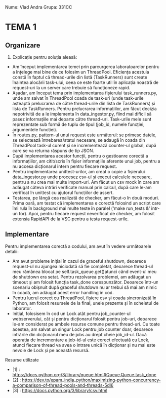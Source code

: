 Nume: Vlad Andra
Grupa: 331CC

# TEMA 1 

Organizare
-
1. Explicație pentru soluția aleasă:
* Am început implementarea temei prin parcurgerea laboratoarelor pentru a înțelege mai bine de ce folosim un ThreadPool. Eficiența acestuia constă în faptul că thread-urile din listă (TaskRunners) sunt create înaintea alocării task-ului, ceea ce este foarte util în aplicația noastră de request-uri la un server care trebuie să funcționeze rapid.
* Așadar, am început tema prin implementarea fișierului task_runners.py, unde am salvat în ThreadPool coada de task-uri (unde task-urile așteaptă prelucrarea de către thread-urile din lista de TaskRunners) și lista de TaskRunners. Pentru prelucrarea informațiilor, am făcut decizia nepotrivită de a le implementa în data_ingestor.py, fiind mai dificil să pasez informațiile mai departe către thread-uri. Task-urile mele sunt reprezentate sub formă de tuplu de tipul (job_id, numele funcției, argumentele funcției). 
* În routes.py, pattern-ul unui request este următorul: se primesc datele, se selectează întrebarea/statul necesare, se adaugă în coada din ThreadPool task-ul curent și se incrementează counter-ul global, după care se va returna răspuns de tip JSON. 
* După implementarea acestor funcții, pentru o gestioanre corectă a informațiilor, am citit/scris în fișier informațiile aferente unui job, pentru a nu accesa dicționarul intern pentru fiecare request.
* Pentru implementarea unittest-urilor, am creat o copie a fișierului data_ingestor.py unde procesez csv-ul și execut calculele necesare, pentru a nu crea mai multe import-uri. Am făcut un csv mock în care am adăugat câteva intrări verificate manual prin calcul, după care le-am verificat în unittest cu ajutorul funcțiilor de assert.
* Testarea, pe lângă cea realizată de checker, am făcut-o în două moduri. Prima oară, am testat că implementarea e corectă folosind un script care îmi rula în background mai multe teste în paralel ('make run_tests &' intr-un for). Apoi, pentru fiecare request neverificat de checker, am folosit extensia RapidAPI de la VSC pentru a testa request-urile.

Implementare
-
Pentru implementarea corectă a codului, am avut în vedere următoarele detalii:
* Am avut probleme inițial în cazul de graceful shutdown, deoarece request-ul nu ajungea niciodată să fie completat, deoarece thread-ul meu rămânea blocat pe self.task_queue.get()atunci când event-ul meu de shutdown era setat. Pentru rezolvarea problemei, am adăugat un timeout și am folosit funcția task_done corespunzător. Deoarece într-un scenariu obișnuit după graceful shutdown nu ar trebui să mai am nimic în coadă, am adăugat acest error handling în cod. 
* Pentru lucrul corect cu ThreadPool, fișiere csv și coada sincronizată în Python, am folosit resursele de la final, unele prezente și în scheletul de laborator.
* Inițial, folosisem în cod un Lock atât pentru job_counter-ul webserverului, cât și pentru dicționarul folosit pentru job-uri, deoarece le-am considerat pe ambele resurse comune pentru thread-uri. Cu toate acestea, am salvat un singur Lock pentru job counter doar, deoarece intrările din dicționarul meu de jobs au drept cheie job_id-ul. Dacă operația de incrementare a job-id-ul este corect efectuată cu Lock, atunci fiecare thread va avea o intrare unică în dicționar și nu mai este nevoie de Lock și pe această resursă.


Resurse utilizate
* [1] : https://docs.python.org/3/library/queue.html#Queue.Queue.task_done
* [2] : https://dev.to/epam_india_python/maximizing-python-concurrency-a-comparison-of-thread-pools-and-threads-5dl6 
* [3] : https://docs.python.org/3/library/csv.html

